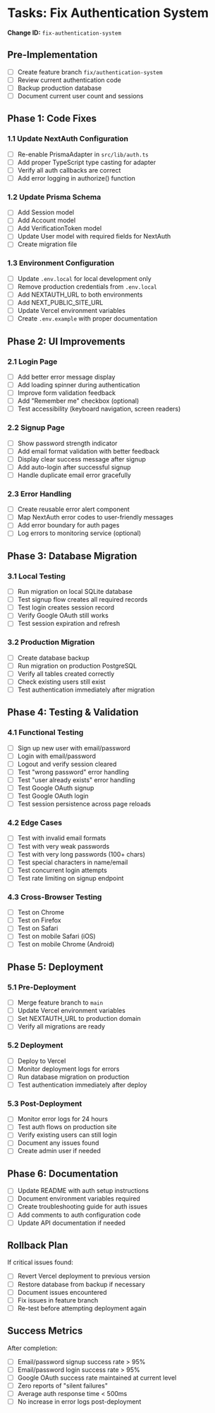 # Tasks: Fix Authentication System

**Change ID:** `fix-authentication-system`

## Pre-Implementation

- [ ] Create feature branch `fix/authentication-system`
- [ ] Review current authentication code
- [ ] Backup production database
- [ ] Document current user count and sessions

## Phase 1: Code Fixes

### 1.1 Update NextAuth Configuration
- [ ] Re-enable PrismaAdapter in `src/lib/auth.ts`
- [ ] Add proper TypeScript type casting for adapter
- [ ] Verify all auth callbacks are correct
- [ ] Add error logging in authorize() function

### 1.2 Update Prisma Schema
- [ ] Add Session model
- [ ] Add Account model  
- [ ] Add VerificationToken model
- [ ] Update User model with required fields for NextAuth
- [ ] Create migration file

### 1.3 Environment Configuration
- [ ] Update `.env.local` for local development only
- [ ] Remove production credentials from `.env.local`
- [ ] Add NEXTAUTH_URL to both environments
- [ ] Add NEXT_PUBLIC_SITE_URL
- [ ] Update Vercel environment variables
- [ ] Create `.env.example` with proper documentation

## Phase 2: UI Improvements

### 2.1 Login Page
- [ ] Add better error message display
- [ ] Add loading spinner during authentication
- [ ] Improve form validation feedback
- [ ] Add "Remember me" checkbox (optional)
- [ ] Test accessibility (keyboard navigation, screen readers)

### 2.2 Signup Page
- [ ] Show password strength indicator
- [ ] Add email format validation with better feedback
- [ ] Display clear success message after signup
- [ ] Add auto-login after successful signup
- [ ] Handle duplicate email error gracefully

### 2.3 Error Handling
- [ ] Create reusable error alert component
- [ ] Map NextAuth error codes to user-friendly messages
- [ ] Add error boundary for auth pages
- [ ] Log errors to monitoring service (optional)

## Phase 3: Database Migration

### 3.1 Local Testing
- [ ] Run migration on local SQLite database
- [ ] Test signup flow creates all required records
- [ ] Test login creates session record
- [ ] Verify Google OAuth still works
- [ ] Test session expiration and refresh

### 3.2 Production Migration
- [ ] Create database backup
- [ ] Run migration on production PostgreSQL
- [ ] Verify all tables created correctly
- [ ] Check existing users still exist
- [ ] Test authentication immediately after migration

## Phase 4: Testing & Validation

### 4.1 Functional Testing
- [ ] Sign up new user with email/password
- [ ] Login with email/password
- [ ] Logout and verify session cleared
- [ ] Test "wrong password" error handling
- [ ] Test "user already exists" error handling
- [ ] Test Google OAuth signup
- [ ] Test Google OAuth login
- [ ] Test session persistence across page reloads

### 4.2 Edge Cases
- [ ] Test with invalid email formats
- [ ] Test with very weak passwords
- [ ] Test with very long passwords (100+ chars)
- [ ] Test special characters in name/email
- [ ] Test concurrent login attempts
- [ ] Test rate limiting on signup endpoint

### 4.3 Cross-Browser Testing
- [ ] Test on Chrome
- [ ] Test on Firefox  
- [ ] Test on Safari
- [ ] Test on mobile Safari (iOS)
- [ ] Test on mobile Chrome (Android)

## Phase 5: Deployment

### 5.1 Pre-Deployment
- [ ] Merge feature branch to `main`
- [ ] Update Vercel environment variables
- [ ] Set NEXTAUTH_URL to production domain
- [ ] Verify all migrations are ready

### 5.2 Deployment
- [ ] Deploy to Vercel
- [ ] Monitor deployment logs for errors
- [ ] Run database migration on production
- [ ] Test authentication immediately after deploy

### 5.3 Post-Deployment
- [ ] Monitor error logs for 24 hours
- [ ] Test auth flows on production site
- [ ] Verify existing users can still login
- [ ] Document any issues found
- [ ] Create admin user if needed

## Phase 6: Documentation

- [ ] Update README with auth setup instructions
- [ ] Document environment variables required
- [ ] Create troubleshooting guide for auth issues
- [ ] Add comments to auth configuration code
- [ ] Update API documentation if needed

## Rollback Plan

If critical issues found:
- [ ] Revert Vercel deployment to previous version
- [ ] Restore database from backup if necessary
- [ ] Document issues encountered
- [ ] Fix issues in feature branch
- [ ] Re-test before attempting deployment again

## Success Metrics

After completion:
- [ ] Email/password signup success rate > 95%
- [ ] Email/password login success rate > 95%
- [ ] Google OAuth success rate maintained at current level
- [ ] Zero reports of "silent failures"
- [ ] Average auth response time < 500ms
- [ ] No increase in error logs post-deployment
